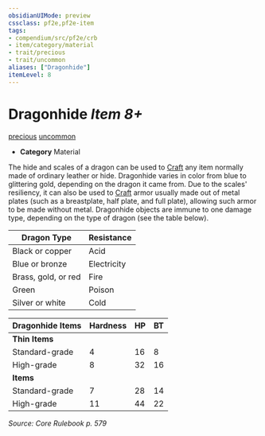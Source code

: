 ```yaml
---
obsidianUIMode: preview
cssclass: pf2e,pf2e-item
tags:
- compendium/src/pf2e/crb
- item/category/material
- trait/precious
- trait/uncommon
aliases: ["Dragonhide"]
itemLevel: 8
---
```

# Dragonhide *Item 8+*  
[precious](../../../rules/traits/precious.md)  [uncommon](../../../rules/traits/uncommon.md)  

- **Category** Material

The hide and scales of a dragon can be used to [Craft](../../../rules/actions/craft.md) any item normally made of ordinary leather or hide. Dragonhide varies in color from blue to glittering gold, depending on the dragon it came from. Due to the scales' resiliency, it can also be used to [Craft](../../../rules/actions/craft.md) armor usually made out of metal plates (such as a breastplate, half plate, and full plate), allowing such armor to be made without metal. Dragonhide objects are immune to one damage type, depending on the type of dragon (see the table below).

| Dragon Type | Resistance |
|-------------|------------|
| Black or copper | Acid |
| Blue or bronze | Electricity |
| Brass, gold, or red | Fire |
| Green | Poison |
| Silver or white | Cold |

| Dragonhide Items | Hardness | HP | BT |
|------------------|----------|----|----|
| **Thin Items** |  |  |  |
| Standard-grade | 4 | 16 | 8 |
| High-grade | 8 | 32 | 16 |
| **Items** |  |  |  |
| Standard-grade | 7 | 28 | 14 |
| High-grade | 11 | 44 | 22 |


*Source: Core Rulebook p. 579*